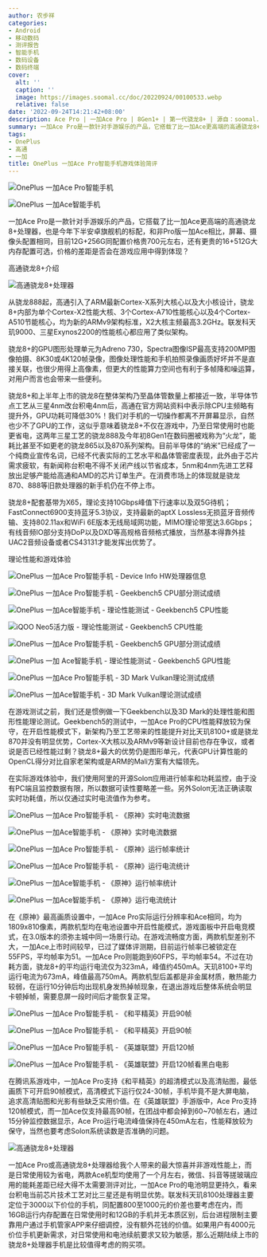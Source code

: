 ```yaml
---
author: 农步祥
categories:
- Android
- 移动数码
- 测评报告
- 智能手机
- 数码设备
- 数码终端
cover:
  alt: ''
  caption: ''
  image: https://images.soomal.cc/doc/20220924/00100533.webp
  relative: false
date: '2022-09-24T14:21:42+08:00'
description: Ace Pro | 一加Ace Pro | 8Gen1+ | 第一代骁龙8+ | 源自：soomal.com | 版权：原创 |  平均/总评分：09.57/67
summary: 一加Ace Pro是一款针对手游娱乐的产品，它搭载了比一加Ace更高端的高通骁龙8+处理器，也是今年下半安卓旗舰机的标配，和非Pro版一加Ace相比，屏幕、摄像头配置相同，目前12G+256G同配置价格贵700元左右，还有更贵的16+512G大内存配置可选，价格的差距是否会在游戏应用中得到体现？
tags:
- OnePlus
- 高通
- 一加
title: OnePlus 一加Ace Pro智能手机游戏体验简评
---
```


![OnePlus 一加Ace Pro智能手机](https://images.soomal.cc/doc/20220812/00099739_01.webp)



![OnePlus 一加Ace智能手机](https://images.soomal.cc/doc/20220430/00098238_01.webp)



一加Ace Pro是一款针对手游娱乐的产品，它搭载了比一加Ace更高端的高通骁龙8+处理器，也是今年下半安卓旗舰机的标配，和非Pro版一加Ace相比，屏幕、摄像头配置相同，目前12G+256G同配置价格贵700元左右，还有更贵的16+512G大内存配置可选，价格的差距是否会在游戏应用中得到体现？



高通骁龙8+介绍



![高通骁龙8+处理器](https://images.soomal.cc/doc/20220924/00100534.webp)



从骁龙888起，高通引入了ARM最新Cortex-X系列大核心以及大小核设计，骁龙8+内部为单个Cortex-X2性能大核、3个Cortex-A710性能核心以及4个Cortex-A510节能核心，均为新的ARMv9架构标准，X2大核主频最高3.2GHz。联发科天玑9000、三星Exynos2200的性能核心都应用了类似架构。



骁龙8+的GPU图形处理单元为Adreno 730，Spectra图像ISP最高支持200MP图像拍摄、8K30或4K120帧录像，图像处理性能和手机拍照录像画质好坏并不是直接关联，也很少用得上高像素，但更大的性能算力空间也有利于多帧降和噪运算，对用户而言也会带来一些便利。



骁龙8+和上半年上市的骁龙8在整体架构乃至晶体管数量上都接近一致，半导体节点工艺从三星4nm改台积电4nm后，高通在官方网站资料中表示除CPU主频略有提升外，GPU功耗可降低30%！我们对手机的一切操作都离不开屏幕显示，自然也少不了GPU的工作，这似乎意味着骁龙8+不仅在游戏中，乃至日常使用时也能更省电，这两年三星工艺的骁龙888及今年初8Gen1在数码圈被戏称为“火龙”，能耗比甚至不如更老的骁龙865以及870系列架构。目前半导体的“纳米”已经成了一个纯商业宣传名词，已经不代表实际的工艺水平和晶体管密度表现，此外由于芯片需求疲软，有新闻称台积电不得不关闭产线以节省成本，5nm和4nm先进工艺释放出足够产能给高通和AMD的芯片订单生产。在消费市场上的体现就是骁龙870、888等旧款处理器的新手机仍在不停上市。



骁龙8+配套基带为X65，理论支持10Gbps峰值下行速率以及双5G待机；FastConnect6900支持蓝牙5.3协议，支持最新的aptX Lossless无损蓝牙音频传输、支持802.11ax和WiFi 6E版本无线局域网功能，MIMO理论带宽达3.6Gbps；有线音频IO部分支持DoP以及DXD等高规格音频格式播放，当然基本得靠外挂UAC2音频设备或者CS43131才能发挥出优势了。



理论性能和游戏体验



![OnePlus 一加Ace Pro智能手机 - Device Info HW处理器信息](https://images.soomal.cc/doc/20220924/00100518_01.webp)



![OnePlus 一加Ace Pro智能手机 - Geekbench5 CPU部分测试成绩](https://images.soomal.cc/doc/20220924/00100519_01.webp)



![OnePlus 一加Ace智能手机 - 理论性能测试 - Geekbench5 CPU性能](https://images.soomal.cc/doc/20220528/00098611_01.webp)



![iQOO Neo5活力版 - 理论性能测试 - Geekbench5 CPU性能](https://images.soomal.cc/doc/20220528/00098612_01.webp)



![OnePlus 一加Ace Pro智能手机 - Geekbench5 GPU部分测试成绩](https://images.soomal.cc/doc/20220924/00100520_01.webp)



![OnePlus 一加 Ace智能手机 - 理论性能测试 - Geekbench5 GPU性能](https://images.soomal.cc/doc/20220528/00098613_01.webp)



![OnePlus 一加Ace Pro智能手机 - 3D Mark Vulkan理论测试成绩](https://images.soomal.cc/doc/20220924/00100521_01.webp)



![OnePlus 一加Ace智能手机 - 3D Mark Vulkan理论测试成绩](https://images.soomal.cc/doc/20220924/00100522_01.webp)



在游戏测试之前，我们还是惯例做一下Geekbench以及3D Mark的处理性能和图形性能理论测试。Geekbench5的测试中，一加Ace Pro的CPU性能释放较为保守，在开启性能模式下，新架构乃至工艺带来的性能提升对比天玑8100+或是骁龙870并没有明显优势，Cortex-X大核以及ARMv9等新设计目前也存在争议，或者说是否已经性能过剩？骁龙8+最大的优势仍是图形单元，代表GPU计算性能的OpenCL得分对比自家老架构或是ARM的Mali方案有大幅领先。



在实际游戏体验中，我们使用阿里的开源Soloπ应用进行帧率和功耗监控，由于没有PC端且监控数据有限，所以数据可读性要略差一些。另外Soloπ无法正确读取实时功耗值，所以仅通过实时电流值作为参考。



![OnePlus 一加Ace Pro智能手机 - 《原神》实时电流数据](https://images.soomal.cc/doc/20220924/00100523_01.webp)



![OnePlus 一加Ace智能手机 - 《原神》实时电流数据](https://images.soomal.cc/doc/20220924/00100524_01.webp)



![OnePlus 一加Ace Pro智能手机 - 《原神》运行帧率统计](https://images.soomal.cc/doc/20220924/00100525_01.webp)



![OnePlus 一加Ace Pro智能手机 - 《原神》运行电流统计](https://images.soomal.cc/doc/20220924/00100526_01.webp)



![OnePlus 一加Ace智能手机 - 《原神》运行帧率统计](https://images.soomal.cc/doc/20220924/00100527_01.webp)



![OnePlus 一加Ace智能手机 - 《原神》运行电流统计](https://images.soomal.cc/doc/20220924/00100528_01.webp)



在《原神》最高画质设置中，一加Ace Pro实际运行分辨率和Ace相同，均为1809x810像素，两款机型均在电池设置中开启性能模式，游戏面板中开启电竞模式，在3.0版本的须弥主城中同一场景行动。在游戏流畅度方面，两款机型差别不大，一加Ace上市时间较早，已过了媒体评测期，目前运行帧率已被锁定在55FPS，平均帧率为51。一加Ace Pro则能跑到60FPS，平均帧率54。不过在功耗方面，骁龙8+的平均运行电流仅为323mA，峰值约450mA。天玑8100+平均运行电流为673mA，峰值最高750mA。两款机型后盖都是非金属材质，散热能力较弱，在运行10分钟后均出现机身发热掉帧现象，在退出游戏后整体系统会明显卡顿掉帧，需要息屏一段时间后才能恢复正常。



![OnePlus 一加Ace Pro智能手机 - 《和平精英》开启90帧](https://images.soomal.cc/doc/20220924/00100529_01.webp)



![OnePlus 一加Ace Pro智能手机 - 《和平精英》开启90帧](https://images.soomal.cc/doc/20220924/00100530_01.webp)



![OnePlus 一加Ace Pro智能手机 - 《英雄联盟》开启120帧](https://images.soomal.cc/doc/20220924/00100531_01.webp)



![OnePlus 一加Ace Pro智能手机 - 《英雄联盟》开启120帧看黑白电影](https://images.soomal.cc/doc/20220924/00100532_01.webp)



在腾讯系游戏中，一加Ace Pro支持《和平精英》的超清模式以及高清贴图，最低画质下可开启90帧模式，高清模式下运行仅24-30帧，手机毕竟不是大屏电脑，追求高清贴图和光影有些缺乏实用价值。在《英雄联盟》手游版中，Ace Pro支持120帧模式，而一加Ace仅支持最高90帧，在团战中都会掉到60~70帧左右，通过15分钟监控数据显示，Ace Pro运行电流峰值保持在450mA左右，性能释放较为保守，当然也要考虑Soloπ系统读数是否准确的问题。



![高通骁龙8+处理器](https://images.soomal.cc/doc/20220924/00100535.webp)



一加Ace Pro或高通骁龙8+处理器给我个人带来的最大惊喜并非游戏性能上，而是日常使用较为省电，两款Ace机型均使用了一个月左右，微信、抖音等搓玻璃应用的能耗差距已经大得不太需要测评对比，一加Ace Pro的电池明显更持久，看来台积电当前芯片技术工艺对比三星还是有明显优势。联发科天玑8100处理器主要定位于3000以下价位的手机，同配置800至1000元的价差也要考虑在内，而16GB运行内存配置在日常使用时和12GB的手机并无本质区别，后台进程限制主要靠用户通过手机管家APP来仔细调控，没有额外花钱的价值。如果用户有4000元价位手机更新需求，对日常使用和电池续航要求又较为敏感，那么近期陆续上市的骁龙8+处理器手机是比较值得考虑的购买项。